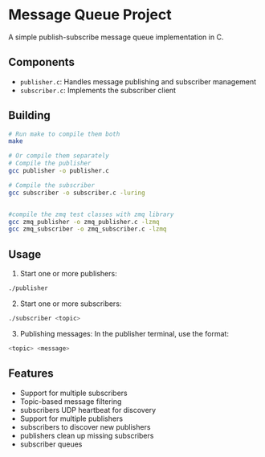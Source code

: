 # Message Queue Project

A simple publish-subscribe message queue implementation in C.

## Components

- `publisher.c`: Handles message publishing and subscriber management
- `subscriber.c`: Implements the subscriber client

## Building

```bash
# Run make to compile them both
make

# Or compile them separately
# Compile the publisher
gcc publisher -o publisher.c

# Compile the subscriber
gcc subscriber -o subscriber.c -luring


#compile the zmq test classes with zmq library
gcc zmq_publisher -o zmq_publisher.c -lzmq
gcc zmq_subscriber -o zmq_subscriber.c -lzmq
```

## Usage

1. Start one or more publishers:
```bash
./publisher
```

2. Start one or more subscribers:
```bash
./subscriber <topic>
```

3. Publishing messages:
In the publisher terminal, use the format: 
```bash
<topic> <message>
```

## Features

- Support for multiple subscribers
- Topic-based message filtering
- subscribers UDP heartbeat for discovery
- Support for multiple publishers
- subscribers to discover new publishers
- publishers clean up missing subscribers 
- subscriber queues

